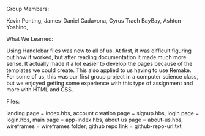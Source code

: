 Group Members:

Kevin Ponting,
James-Daniel Cadavona,
Cyrus Traeh BayBay,
Ashton Yoshino,

What We Learned:

Using Handlebar files was new to all of us. At first, it was difficult figuring out how it worked, but after reading documentation it made much more sense. It actually made it a lot easier to develop the pages because of the templates we could create. This also applied to us having to use Remake. For some of us, this was our first group project in a computer science class, but we enjoyed getting some experience with this type of assignment and more with HTML and CSS.

Files:

landing page = index.hbs, 
account creation page = signup.hbs, 
login page = login.hbs, 
main page = app-index.hbs, 
about us page = about-us.hbs, 
wireframes = wireframes folder, 
github repo link = github-repo-url.txt